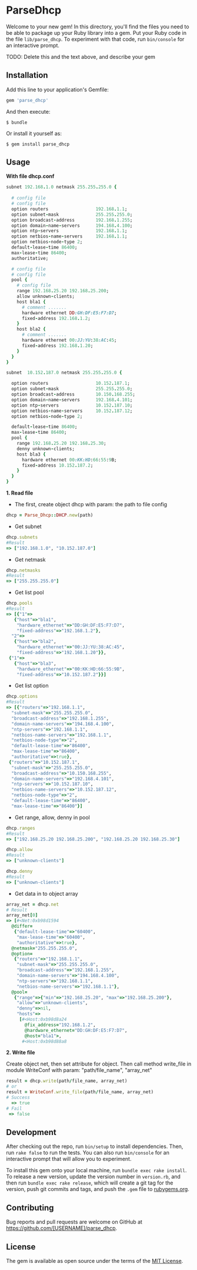 # ParseDhcp

Welcome to your new gem! In this directory, you'll find the files you need to be able to package up your Ruby library into a gem. Put your Ruby code in the file `lib/parse_dhcp`. To experiment with that code, run `bin/console` for an interactive prompt.

TODO: Delete this and the text above, and describe your gem

## Installation

Add this line to your application's Gemfile:

```ruby
gem 'parse_dhcp'
```

And then execute:

    $ bundle

Or install it yourself as:

    $ gem install parse_dhcp

## Usage

__With file dhcp.conf__

```ruby
subnet 192.168.1.0 netmask 255.255.255.0 {
  
  # config file 
  # config file
  option routers                  192.168.1.1;
  option subnet-mask              255.255.255.0;
  option broadcast-address        192.168.1.255;
  option domain-name-servers      194.168.4.100;
  option ntp-servers              192.168.1.1;
  option netbios-name-servers     192.168.1.1;
  option netbios-node-type 2;
  default-lease-time 86400;
  max-lease-time 86400;
  authoritative;

  # config file
  # config file
  pool {
    # config file
    range 192.168.25.20 192.168.25.200; 
    allow unknown-clients; 
    host bla1 {
      # comment .......
      hardware ethernet DD:GH:DF:E5:F7:D7;
      fixed-address 192.168.1.2;
    }
    host bla2 {
      # comment .......
      hardware ethernet 00:JJ:YU:38:AC:45;
      fixed-address 192.168.1.20;
    }
  }
}

subnet  10.152.187.0 netmask 255.255.255.0 {

  option routers                  10.152.187.1;
  option subnet-mask              255.255.255.0;
  option broadcast-address        10.150.168.255;
  option domain-name-servers      192.168.4.101;
  option ntp-servers              10.152.187.10;
  option netbios-name-servers     10.152.187.12;
  option netbios-node-type 2;

  default-lease-time 86400;
  max-lease-time 86400;
  pool {
    range 192.168.25.20 192.168.25.30; 
    denny unknown-clients;
    host bla3 {
      hardware ethernet 00:KK:HD:66:55:9B;
      fixed-address 10.152.187.2;
    }
  }
}
```

__1. Read file__

* The first, create object dhcp with param: the path to file config

```ruby
dhcp = Parse_Dhcp::DHCP.new(path)
```

* Get subnet

```ruby
dhcp.subnets
#Result
=> ["192.168.1.0", "10.152.187.0"]
```

* Get netmask

```ruby
dhcp.netmasks
#Result
=> ["255.255.255.0"]
```


* Get list pool

```ruby
dhcp.pools
#Result
=> [{"1"=>
   {"host"=>"bla1",
    "hardware_ethernet"=>"DD:GH:DF:E5:F7:D7",
    "fixed-address"=>"192.168.1.2"},
  "2"=>
   {"host"=>"bla2",
    "hardware_ethernet"=>"00:JJ:YU:38:AC:45",
    "fixed-address"=>"192.168.1.20"}},
 {"1"=>
   {"host"=>"bla3",
    "hardware_ethernet"=>"00:KK:HD:66:55:9B",
    "fixed-address"=>"10.152.187.2"}}]
```


* Get list option

```ruby
dhcp.options
#Result
=> [{"routers"=>"192.168.1.1",
  "subnet-mask"=>"255.255.255.0",
  "broadcast-address"=>"192.168.1.255",
  "domain-name-servers"=>"194.168.4.100",
  "ntp-servers"=>"192.168.1.1",
  "netbios-name-servers"=>"192.168.1.1",
  "netbios-node-type"=>"2",
  "default-lease-time"=>"86400",
  "max-lease-time"=>"86400",
  "authoritative"=>true},
 {"routers"=>"10.152.187.1",
  "subnet-mask"=>"255.255.255.0",
  "broadcast-address"=>"10.150.168.255",
  "domain-name-servers"=>"192.168.4.101",
  "ntp-servers"=>"10.152.187.10",
  "netbios-name-servers"=>"10.152.187.12",
  "netbios-node-type"=>"2",
  "default-lease-time"=>"86400",
  "max-lease-time"=>"86400"}]
```

* Get range, allow, denny in pool

```ruby
dhcp.ranges
#Result
=> ["192.168.25.20 192.168.25.200", "192.168.25.20 192.168.25.30"]

dhcp.allow
#Result
=> ["unknown-clients"]

dhcp.denny
#Result
=> ["unknown-clients"]
```

* Get data in to object array
```ruby
array_net = dhcp.net
# Result
array_net[0]
=> [#<Net:0xb98d1594
  @differ=
   {"default-lease-time"=>"60400",
    "max-lease-time"=>"60400",
    "authoritative"=>true},
  @netmask="255.255.255.0",
  @option=
   {"routers"=>"192.168.1.1",
    "subnet-mask"=>"255.255.255.0",
    "broadcast-address"=>"192.168.1.255",
    "domain-name-servers"=>"194.168.4.100",
    "ntp-servers"=>"192.168.1.1",
    "netbios-name-servers"=>"192.168.1.1"},
  @pool=
   {"range"=>{"min"=>"192.168.25.20", "max"=>"192.168.25.200"},
    "allow"=>"unknown-clients",
    "denny"=>nil,
    "hosts"=>
     [#<Host:0xb98d8a24
       @fix_address="192.168.1.2",
       @hardware_ethernet="DD:GH:DF:E5:F7:D7",
       @host="bla1">,
      #<Host:0xb98d88a8

```

__2. Write file__

Create object net, then set attribute for object. Then call method write_file in module WriteConf with param: "path/file_name", "array_net"
```ruby
result = dhcp.write(path/file_name, array_net)
# or
result = WriteConf.write_file(path/file_name, array_net)
# Success
  => true
# Fail
 => false 
```
## Development

After checking out the repo, run `bin/setup` to install dependencies. Then, run `rake false` to run the tests. You can also run `bin/console` for an interactive prompt that will allow you to experiment.

To install this gem onto your local machine, run `bundle exec rake install`. To release a new version, update the version number in `version.rb`, and then run `bundle exec rake release`, which will create a git tag for the version, push git commits and tags, and push the `.gem` file to [rubygems.org](https://rubygems.org).

## Contributing

Bug reports and pull requests are welcome on GitHub at https://github.com/[USERNAME]/parse_dhcp.


## License

The gem is available as open source under the terms of the [MIT License](http://opensource.org/licenses/MIT).

